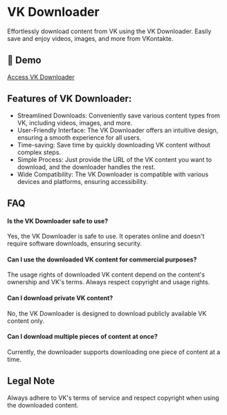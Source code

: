 # VK Downloader

Effortlessly download content from VK using the VK Downloader. Easily save and enjoy videos, images, and more from VKontakte.

## 🔗 Demo

[Access VK Downloader](https://imgpanda.com/vk-downloader/)

## Features of VK Downloader:

- Streamlined Downloads: Conveniently save various content types from VK, including videos, images, and more.
- User-Friendly Interface: The VK Downloader offers an intuitive design, ensuring a smooth experience for all users.
- Time-saving: Save time by quickly downloading VK content without complex steps.
- Simple Process: Just provide the URL of the VK content you want to download, and the downloader handles the rest.
- Wide Compatibility: The VK Downloader is compatible with various devices and platforms, ensuring accessibility.

## FAQ

#### Is the VK Downloader safe to use?

Yes, the VK Downloader is safe to use. It operates online and doesn't require software downloads, ensuring security.

#### Can I use the downloaded VK content for commercial purposes?

The usage rights of downloaded VK content depend on the content's ownership and VK's terms. Always respect copyright and usage rights.

#### Can I download private VK content?

No, the VK Downloader is designed to download publicly available VK content only.

#### Can I download multiple pieces of content at once?

Currently, the downloader supports downloading one piece of content at a time.

## Legal Note

Always adhere to VK's terms of service and respect copyright when using the downloaded content.
